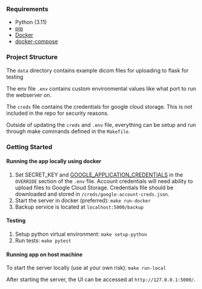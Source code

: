 ### Requirements

- Python (3.11)
- [pip](https://pypi.org/project/pip/)
- [Docker](https://www.docker.com/)
- [docker-compose](https://docs.docker.com/compose/)

### Project Structure

The `data` directory contains example dicom files for uploading to flask for testing

The env file `.env` contains custom environmental values like what port to run the webserver on.

The `creds` file contains the credentials for google cloud storage. This is not included in the repo for security
reasons.

Outside of updating the `creds` and `.env` file, everything can be setup and run through make commands defined in the
`Makefile`.

### Getting Started

#### Running the app locally using docker

1. Set SECRET_KEY and [GOOGLE_APPLICATION_CREDENTIALS](https://googleapis.dev/python/google-api-core/latest/auth.html)
   in
   the `OVERRIDE` section of the `.env` file. Account credentials will need ability to upload files to Google Cloud
   Storage. Credentials file should be downloaded and stored in `/creds/google-account-creds.json`.
2. Start the server in docker (preferred): `make run-docker`
3. Backup service is located at `localhost:5000/backup`

#### Testing

1. Setup python virtual environment: `make setup-python`
2. Run tests: `make pytest`

#### Running app on host machine

To start the server locally (use at your own risk): `make run-local`

After starting the server, the UI can be accessed at `http://127.0.0.1:5000/`.